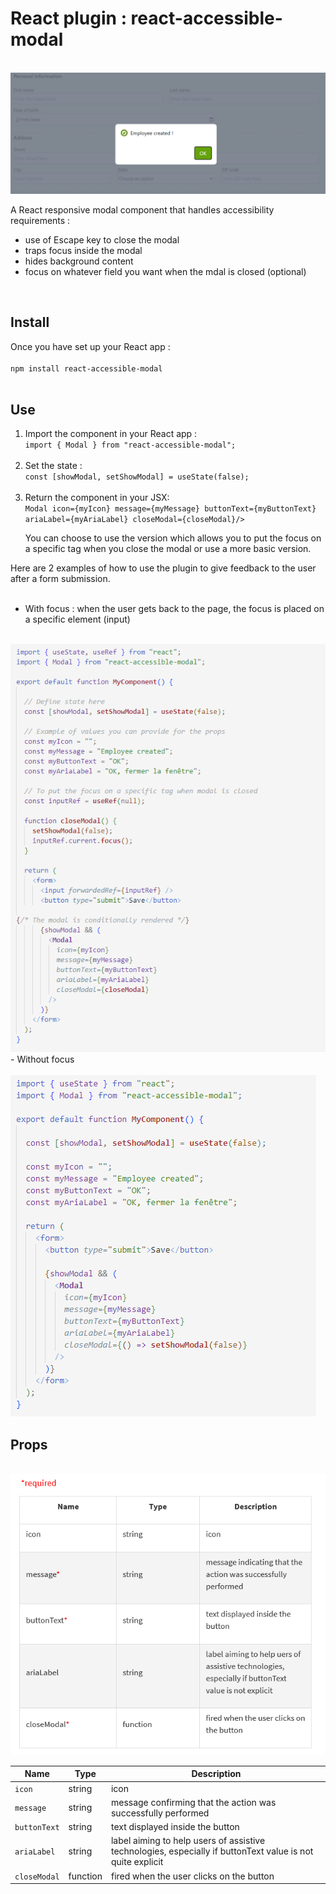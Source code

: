 <h1>React plugin : react-accessible-modal</h1>
</br>

<img src="./modal-screenshot.PNG"/>

A React responsive modal component that handles accessibility requirements :
-	use of Escape key to close the modal
-	traps focus inside the modal
-	hides background content
-	focus on whatever field you want when the mdal is closed (optional)
</br>

<h2>Install</h2>
Once you have set up your React app :
</br>
</br>
<code>npm install react-accessible-modal</code>
</br>
</br>

<h2>Use</h2>
<ol>
<li>Import the component in your React app :</li>
<code>import { Modal } from "react-accessible-modal";</code>
 </br>
 </br>
 <li>Set the state :</li>
<code>const [showModal, setShowModal] = useState(false);</code>
</br>
 </br>
<li>Return the component in your JSX:</li>
<code>Modal icon={myIcon} message={myMessage} buttonText={myButtonText} ariaLabel={myAriaLabel} closeModal={closeModal}/></code>

You can choose to use the version which allows you to put the focus on a specific tag when you close the modal or use a more basic version.</ol>

Here are 2 examples of how to use the plugin to give feedback to the user after a form submission. 
</br>
</br>
-	With focus : when the user gets back to the page, the focus is placed on a specific element (input)
</br>
<img src="./focus-screenshot.PNG"/>
</br>
-	Without focus
</br>
</br>
<img src="./no-focus-screenshot.PNG"/>
</br>

<h2>Props</h2>
</br>
<img src="./props-screenshot.PNG"/>

<table>
  <thead>
    <tr>
      <th>Name</th>
     <th>Type</th>
     <th>Description</th>
    </tr>
  </thead>
  <tbody>
    <tr>
      <td><code>icon</code></td>
      <td>string</td>
     <td>icon</td>
    </tr>
   <tr>
      <td><code>message</code></td>
      <td>string</td>
     <td>message confirming that the action was successfully performed</td>
    </tr>
   <tr>
      <td><code>buttonText</code></td>
      <td>string</td>
     <td>text displayed inside the button</td>
    </tr>
   <tr>
      <td><code>ariaLabel</code></td>
      <td>string</td>
     <td>label aiming to help users of assistive technologies, especially if buttonText value is not quite explicit</td>
    </tr>
   <tr>
      <td><code>closeModal</code></td>
      <td>function</td>
     <td>fired when the user clicks on the button</td>
    </tr>
  </tbody>
</table>


